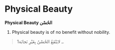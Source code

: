 Physical Beauty
===============

**Physical Beauty الحُسْن**

1. Physical beauty is of no benefit without nobility.

> 1ـ لايَنْفَعُ الحُسْنُ بِغَيْرِ نَجابَة.


